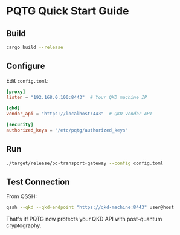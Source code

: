 # PQTG Quick Start Guide

## Build

```bash
cargo build --release
```

## Configure

Edit `config.toml`:

```toml
[proxy]
listen = "192.168.0.100:8443"  # Your QKD machine IP

[qkd]
vendor_api = "https://localhost:443"  # QKD vendor API

[security]
authorized_keys = "/etc/pqtg/authorized_keys"
```

## Run

```bash
./target/release/pq-transport-gateway --config config.toml
```

## Test Connection

From QSSH:
```bash
qssh --qkd --qkd-endpoint "https://qkd-machine:8443" user@host
```

That's it! PQTG now protects your QKD API with post-quantum cryptography.